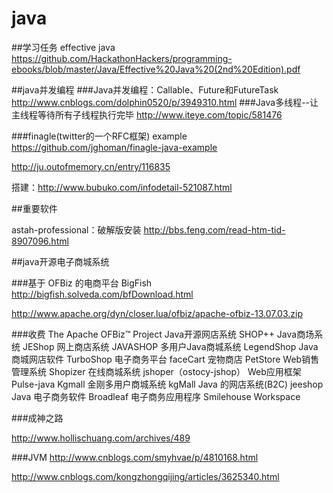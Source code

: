 # java

##学习任务 
effective java https://github.com/HackathonHackers/programming-ebooks/blob/master/Java/Effective%20Java%20(2nd%20Edition).pdf


##java并发编程
###Java并发编程：Callable、Future和FutureTask
  http://www.cnblogs.com/dolphin0520/p/3949310.html
###Java多线程--让主线程等待所有子线程执行完毕 
  http://www.iteye.com/topic/581476

###finagle(twitter的一个RFC框架)
  example https://github.com/jghoman/finagle-java-example
  
  http://ju.outofmemory.cn/entry/116835
  
  搭建：http://www.bubuko.com/infodetail-521087.html
  
##重要软件

astah-professional：破解版安装 http://bbs.feng.com/read-htm-tid-8907096.html

##java开源电子商城系统

###基于 OFBiz 的电商平台 BigFish
http://bigfish.solveda.com/bfDownload.html

http://www.apache.org/dyn/closer.lua/ofbiz/apache-ofbiz-13.07.03.zip

###收费
The Apache OFBiz™ Project
Java开源网店系统 SHOP++
Java商场系统 JEShop
网上商店系统 JAVASHOP
多用户Java商城系统 LegendShop
Java商城网店软件 TurboShop
电子商务平台 faceCart
宠物商店 PetStore
Web销售管理系统 Shopizer
在线商城系统 jshoper（ostocy-jshop）
Web应用框架 Pulse-java
Kgmall 金刚多用户商城系统 kgMall
Java 的网店系统(B2C) jeeshop
Java 电子商务软件 Broadleaf
电子商务应用程序 Smilehouse Workspace

###成神之路

http://www.hollischuang.com/archives/489

###JVM
http://www.cnblogs.com/smyhvae/p/4810168.html

http://www.cnblogs.com/kongzhongqijing/articles/3625340.html

